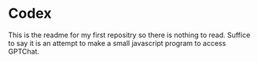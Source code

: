 # Codex
This is the readme for my first repositry so there is nothing to read.
Suffice to say it is an attempt to make a small javascript program to access GPTChat.

